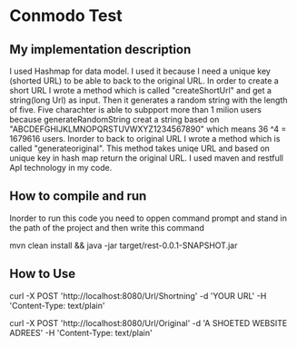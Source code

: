 
# Conmodo Test
## My implementation description 
I used Hashmap for data model. I used it because I need a unique key (shorted URL) to be able to back to the original URL.
In order to create a short URL I wrote a method which is called "createShortUrl" and get a string(long Url) as input.
Then it generates a random string with the length of five. Five charachter is able to subpport more than 1 milion users because generateRandomString creat a string based on "ABCDEFGHIJKLMNOPQRSTUVWXYZ1234567890" which means 
36 ^4 = 1679616 users.
Inorder to back to original URL I wrote a method which is called "generateoriginal". This method takes uniqe URL and based on unique key in hash map return the original URL.
I used maven and restfull ApI technology in my code. 


## How to compile and run
Inorder to run this code you need to oppen command prompt and stand in the path of the project and then write this command

mvn clean install && java -jar target/rest-0.0.1-SNAPSHOT.jar
 
## How to Use

 curl -X POST 'http://localhost:8080/Url/Shortning' -d 'YOUR URL' -H 'Content-Type: text/plain'
 
 curl -X POST 'http://localhost:8080/Url/Original' -d 'A SHOETED WEBSITE ADREES' -H 'Content-Type: text/plain'

